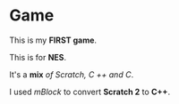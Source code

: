 # Game
This is my **FIRST game**.

This is for **NES**.

It's a **mix** *of Scratch, C ++ and C*.

I used *mBlock* to convert **Scratch 2** to **C++**.
